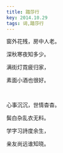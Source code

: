 ```yaml
---
title: 踏莎行
key: 2014.10.29
tags: 词,踏莎行
---
```


窗外花残，房中人老。

深秋寒夜知多少。

满街灯霓疲归家，

素面小酒也很好。

</br>

心事沉沉，世情杳杳。

鬓白杂乱衣无料。

学字习詩度余生，

亲友尚远谁知晓。

</br>

